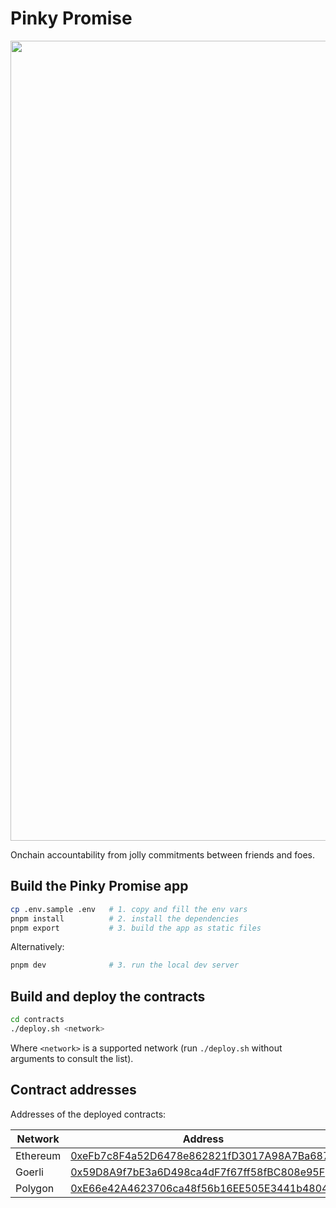 # Pinky Promise

<img width="1280" alt="" src="https://user-images.githubusercontent.com/36158/230962408-53a87e1e-8bf1-4ca8-bb56-76c8f7819d7f.png">

Onchain accountability from jolly commitments between friends and foes.

## Build the Pinky Promise app

```sh
cp .env.sample .env   # 1. copy and fill the env vars
pnpm install          # 2. install the dependencies
pnpm export           # 3. build the app as static files
```

Alternatively:

```sh
pnpm dev              # 3. run the local dev server
```

## Build and deploy the contracts

```sh
cd contracts
./deploy.sh <network>
```

Where `<network>` is a supported network (run `./deploy.sh` without arguments to consult the list).

## Contract addresses

Addresses of the deployed contracts:

| Network  | Address                                    |
| -------- | ------------------------------------------ |
| Ethereum | [0xeFb7c8F4a52D6478e862821fD3017A98A7Ba6877](https://etherscan.io/address/0xeFb7c8F4a52D6478e862821fD3017A98A7Ba6877) |
| Goerli   | [0x59D8A9f7bE3a6D498ca4dF7f67ff58fBC808e95F](https://goerli.etherscan.io/address/0x59D8A9f7bE3a6D498ca4dF7f67ff58fBC808e95F) |
| Polygon  | [0xE66e42A4623706ca48f56b16EE505E3441b48049](https://polygonscan.com/address/0xE66e42A4623706ca48f56b16EE505E3441b48049) |

